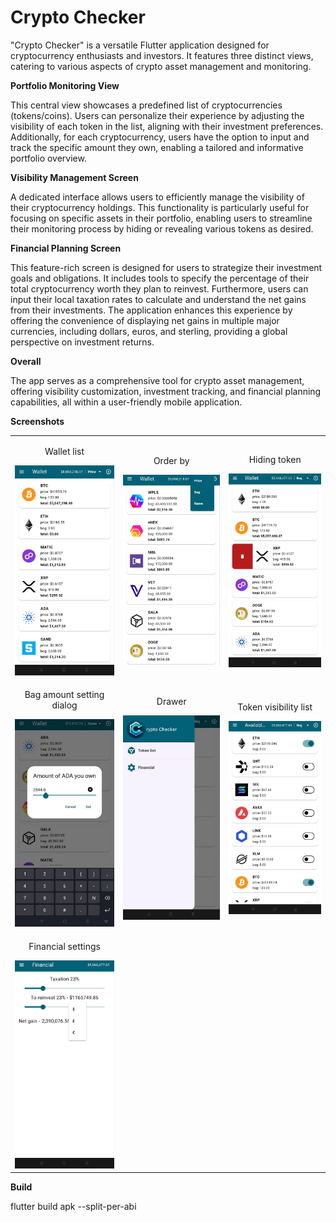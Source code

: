 # Crypto Checker

"Crypto Checker" is a versatile Flutter application designed for cryptocurrency enthusiasts and investors. It features three distinct views, catering to various aspects of crypto asset management and monitoring.

**Portfolio Monitoring View** 

This central view showcases a predefined list of cryptocurrencies (tokens/coins). Users can personalize their experience by adjusting the visibility of each token in the list, aligning with their investment preferences. Additionally, for each cryptocurrency, users have the option to input and track the specific amount they own, enabling a tailored and informative portfolio overview.

**Visibility Management Screen**

A dedicated interface allows users to efficiently manage the visibility of their cryptocurrency holdings. This functionality is particularly useful for focusing on specific assets in their portfolio, enabling users to streamline their monitoring process by hiding or revealing various tokens as desired.

**Financial Planning Screen**

This feature-rich screen is designed for users to strategize their investment goals and obligations. It includes tools to specify the percentage of their total cryptocurrency worth they plan to reinvest. Furthermore, users can input their local taxation rates to calculate and understand the net gains from their investments. The application enhances this experience by offering the convenience of displaying net gains in multiple major currencies, including dollars, euros, and sterling, providing a global perspective on investment returns.

**Overall**

The app serves as a comprehensive tool for crypto asset management, offering visibility customization, investment tracking, and financial planning capabilities, all within a user-friendly mobile application.

**Screenshots**

  <table>
  <tr>
    <td>
      <p align="center">Wallet list</p>
      <img src="screenshots/wallet-list.jpg" alt="Alt text" width="200"/>
    </td>
    <td>
      <p align="center">Order by</p>
      <img src="screenshots/order-by-drop-down.jpg" alt="Alt text" width="215"/>
    </td>
    <td>
      <p align="center">Hiding token</p>
      <img src="screenshots/wallet-list-with-removal.jpg" alt="Alt text" width="200"/>
    </td>
  </tr>
  <tr>
    <td>
      <p align="center">Bag amount setting dialog</p>
      <img src="screenshots/bag-setting-dialog.jpg" alt="Alt text" width="215"/>
    </td>
    <td>
      <p align="center">Drawer</p>
      <img src="screenshots/drawer.jpg" alt="Alt text" width="200"/>
    </td>
    <td>
      <p align="center">Token visibility list</p>
      <img src="screenshots/token-list-visibility.jpg" alt="Alt text" width="200"/>
    </td>
  </tr>
  <tr>
    <td>
      <p align="center">Financial settings</p>
      <img src="screenshots/financial-screen.jpg" alt="Alt text" width="200"/>
    </td>
    <td></td>
    <td></td>
  </tr>
</table>

**Build**

flutter build apk --split-per-abi